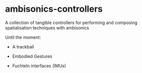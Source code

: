 # ambisonics-controllers
A collection of tangible controllers for performing and composing spatialisation techniques with ambisonics

Until the moment: 

- A trackball

- Embodied Gestures

- Fuchteln interfaces (IMUs)


